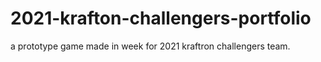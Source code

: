 # 2021-krafton-challengers-portfolio
a prototype game made in week for 2021 kraftron challengers team.
